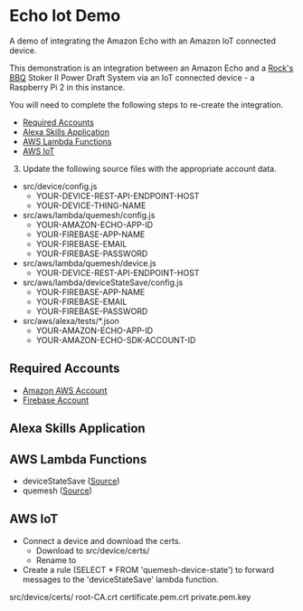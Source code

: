 # Echo Iot Demo
A demo of integrating the Amazon Echo with an Amazon IoT connected device.

This demonstration is an integration between an Amazon Echo and a [Rock's BBQ](https://www.rocksbarbque.com/) Stoker II Power Draft System via an IoT connected device - a Raspberry Pi 2 in this instance.

You will need to complete the following steps to re-create the integration.

* [Required Accounts](#accounts)
* [Alexa Skills Application](#alexa)
* [AWS Lambda Functions](#lambda)
* [AWS IoT](#iot)

3. Update the following source files with the appropriate account data.
  * src/device/config.js
    * YOUR-DEVICE-REST-API-ENDPOINT-HOST
    * YOUR-DEVICE-THING-NAME
  * src/aws/lambda/quemesh/config.js
    * YOUR-AMAZON-ECHO-APP-ID
    * YOUR-FIREBASE-APP-NAME
    * YOUR-FIREBASE-EMAIL
    * YOUR-FIREBASE-PASSWORD
  * src/aws/lambda/quemesh/device.js
    * YOUR-DEVICE-REST-API-ENDPOINT-HOST
  * src/aws/lambda/deviceStateSave/config.js
    * YOUR-FIREBASE-APP-NAME
    * YOUR-FIREBASE-EMAIL
    * YOUR-FIREBASE-PASSWORD
  * src/aws/alexa/tests/*.json
    * YOUR-AMAZON-ECHO-APP-ID
    * YOUR-AMAZON-ECHO-SDK-ACCOUNT-ID

<a name="accounts"></a>
## Required Accounts
  * [Amazon AWS Account](https://www.amazon.com/ap/signin)
  * [Firebase Account](https://www.firebase.com/login/)

<a name="alexa"></a>
## Alexa Skills Application

<a name="lambda"></a>
## AWS Lambda Functions
  * deviceStateSave ([Source](https://github.com/javaday/EchoIotDemo/tree/master/src/aws/lambda/deviceStateSave))
  * quemesh ([Source](https://github.com/javaday/EchoIotDemo/tree/master/src/aws/lambda/quemesh))

<a name="iot"></a>
## AWS IoT
  * Connect a device and download the certs.
    * Download to src/device/certs/
    * Rename to 
  * Create a rule (SELECT * FROM 'quemesh-device-state') to forward messages to the 'deviceStateSave' lambda function.

src/device/certs/
	root-CA.crt
	certificate.pem.crt
	private.pem.key

	


